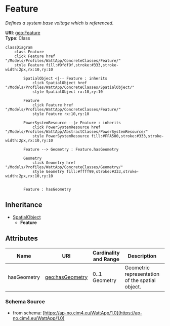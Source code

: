 # Feature

_Defines a system base voltage which is referenced._

**URI**: [geo:Feature](http://www.opengis.net/ont/geosparql#Feature)<br />
**Type**: Class

```mermaid
classDiagram
    class Feature
    click Feature href "/Models/Profiles/WattApp/ConcreteClasses/Feature/"
    style Feature fill:#9fdf9f,stroke:#333,stroke-width:2px,rx:10,ry:10

        SpatialObject <|-- Feature : inherits
            click SpatialObject href "/Models/Profiles/WattApp/ConcreteClasses/SpatialObject/"
            style SpatialObject rx:10,ry:10

        Feature
            click Feature href "/Models/Profiles/WattApp/ConcreteClasses/Feature/"
            style Feature rx:10,ry:10

        PowerSystemResource --|> Feature : inherits
            click PowerSystemResource href "/Models/Profiles/WattApp/AbstractClasses/PowerSystemResource/"
            style PowerSystemResource fill:#FFA500,stroke:#333,stroke-width:2px,rx:10,ry:10

        Feature --> Geometry : Feature.hasGeometry

        Geometry
            click Geometry href "/Models/Profiles/WattApp/ConcreteClasses/Geometry/"
            style Geometry fill:#ffff99,stroke:#333,stroke-width:2px,rx:10,ry:10


        Feature : hasGeometry
```

## Inheritance
* [SpatialObject](SpatialObject.md)
    * **Feature**

## Attributes
| Name | URI | Cardinality and Range | Description | Inheritance |
| ---  | --- | --- | --- | --- |
| hasGeometry | [geo:hasGeometry](http://www.opengis.net/ont/geosparql#hasGeometry) | 0..1 Geometry | Geometric representation of the spatial object. | direct |

### Schema Source
* from schema: [https://ap-no.cim4.eu/WattApp/1.0](https://ap-no.cim4.eu/WattApp/1.0)
